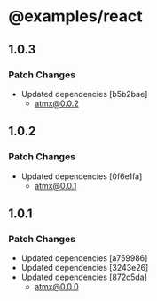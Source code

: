 # @examples/react

## 1.0.3

### Patch Changes

- Updated dependencies [b5b2bae]
  - atmx@0.0.2

## 1.0.2

### Patch Changes

- Updated dependencies [0f6e1fa]
  - atmx@0.0.1

## 1.0.1

### Patch Changes

- Updated dependencies [a759986]
- Updated dependencies [3243e26]
- Updated dependencies [872c5da]
  - atmx@0.0.0
